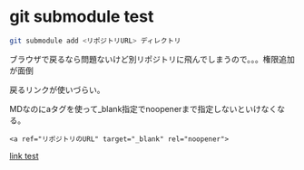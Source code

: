 # git submodule test

```bash
git submodule add <リポジトリURL> ディレクトリ
```

ブラウザで戻るなら問題ないけど別リポジトリに飛んでしまうので。。。権限追加が面倒

戻るリンクが使いづらい。

MDなのにaタグを使って_blank指定でnoopenerまで指定しないといけなくなる。

```
<a ref="リポジトリのURL" target="_blank" rel="noopener">
```

<a href="https://github.com/noopy0415/git-submodule-test2/tree/c5586b74f0d10dda6dfcb6961e8d4588a64b68d3" target="_blank" rel="noopener">link test</a>

